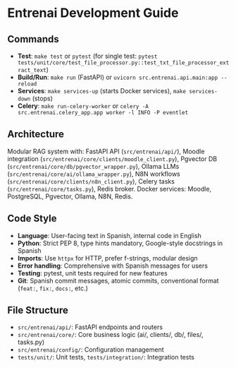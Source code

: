 # Entrenai Development Guide

## Commands
- **Test**: `make test` or `pytest` (for single test: `pytest tests/unit/core/test_file_processor.py::test_txt_file_processor_extract_text`)
- **Build/Run**: `make run` (FastAPI) or `uvicorn src.entrenai.api.main:app --reload`
- **Services**: `make services-up` (starts Docker services), `make services-down` (stops)
- **Celery**: `make run-celery-worker` or `celery -A src.entrenai.celery_app.app worker -l INFO -P eventlet`

## Architecture
Modular RAG system with: FastAPI API (`src/entrenai/api/`), Moodle integration (`src/entrenai/core/clients/moodle_client.py`), Pgvector DB (`src/entrenai/core/db/pgvector_wrapper.py`), Ollama LLMs (`src/entrenai/core/ai/ollama_wrapper.py`), N8N workflows (`src/entrenai/core/clients/n8n_client.py`), Celery tasks (`src/entrenai/core/tasks.py`), Redis broker. Docker services: Moodle, PostgreSQL, Pgvector, Ollama, N8N, Redis.

## Code Style
- **Language**: User-facing text in Spanish, internal code in English
- **Python**: Strict PEP 8, type hints mandatory, Google-style docstrings in Spanish
- **Imports**: Use `httpx` for HTTP, prefer f-strings, modular design
- **Error handling**: Comprehensive with Spanish messages for users
- **Testing**: pytest, unit tests required for new features
- **Git**: Spanish commit messages, atomic commits, conventional format (`feat:`, `fix:`, `docs:`, etc.)

## File Structure
- `src/entrenai/api/`: FastAPI endpoints and routers
- `src/entrenai/core/`: Core business logic (ai/, clients/, db/, files/, tasks.py)
- `src/entrenai/config/`: Configuration management
- `tests/unit/`: Unit tests, `tests/integration/`: Integration tests
